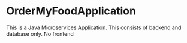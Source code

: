 # OrderMyFoodApplication

This is a Java Microservices Application. This consists of backend and database only. No frontend

